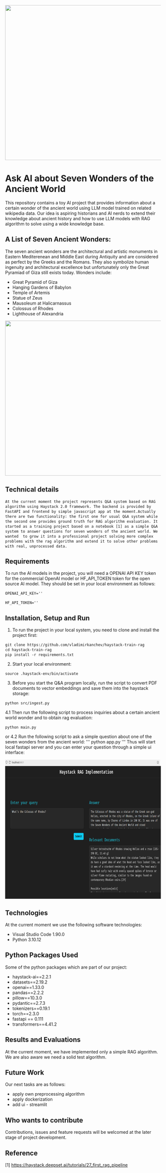 <div align="center">
  <img src="/_media/seven_wonders.png" width="800" height="500">
</div>

# Ask AI about Seven Wonders of the Ancient World

This repository contains a toy AI project that provides information about a certain wonder of the ancient world using LLM model trained on related wikipedia data. Our idea is aspiring historians and AI nerds to extend their knowledge about ancient history and how to use LLM models with RAG algorithm to solve using a wide knowledge base.

## A List of Seven Ancient Wonders:
The seven ancient wonders are the architectural and artistic monuments in Eastern Mediterenean and Middle East during Antiquity and are considered as perfect by the Greeks and the Romans. They also symbolize human ingenuity and architectural excellence but unfortunately only the Great Pyramiad of Giza still exists today. 
Wonders include:

- Great Pyramid of Giza
- Hanging Gardens of Babylon
- Temple of Artemis
- Statue of Zeus
- Mausoleum at Halicarnassus
- Colossus of Rhodes
- Lighthouse of Alexandria 


<div align="center">
  <img src="/_media/seven_wonders_map.png" width="800" height="500">
</div>

## Technical details 
    At the current moment the project represents Q&A system based on RAG algorithm using Haystack 2.0 framework. The backend is provided by FastAPI and frontend by simple javascript app at the moment.Actually there are two functionality: the first one for usual Q&A system while the second one provides ground truth for RAG algorithm evaluation. It started as a training project based on a notebook [1] as a simple Q&A system to answer questions for seven wonders of the ancient world. We wanted  to grow it into a professional project solving more complex problems with the rag algorithm and extend it to solve other problems with real, unprocessed data.

## Requirements

To run the AI models in the project, you will need a OPENAI API KEY token for the commercial OpenAI model or HF_API_TOKEN token for the open source AI model. They should be set in your local environment as follows:
```
OPENAI_API_KEY=''
```
```
HF_API_TOKEN=''
```

## Installation, Setup and Run

1. To run the project in your local system, you need to clone and install the project first:
```
git clone https://github.com/vladimirkanchev/haystack-train-rag
cd haystack-train-rag
pip install -r requirements.txt
```
2. Start your local environment:
```
source .haystack-env/bin/activate 
```
3. Before you start the Q&A program locally, run the script to convert PDF documents to vector embeddings and save them into the haystack storage:
```
python src/ingest.py
```
4.1 Then run the following script to process inquiries about a certain ancient world wonder and to obtain rag evaluation:
```
python main.py
```
or 
4.2 Run the following script to ask a simple question about one of the seven wonders from the ancient world:
'''
python app.py
'''
Thus will start local fastapi server and you can enter your question through a simple ui interface:

<div align="center">
  <img src="/_media/ui_fastapi_rag.jpg" width="700" height="450">
</div>

## Technologies

At the current moment we use the following software technologies:
    
- Visual Studio Code 1.90.0
- Python 3.10.12

    
## Python Packages Used
    
Some of the python packages which are part of our project:

- haystack-ai==2.2.1
- datasets==2.19.2
- openai==1.33.0
- pandas==2.2.2
- pillow==10.3.0
- pydantic==2.7.3
- tokenizers==0.19.1
- torch==2.3.0
- fastapi == 0.111
- transformers==4.41.2


## Results and Evaluations

At the current moment, we have implemented only a simple RAG algorithm. We are also aware we need a solid test algorithm.


## Future Work

Our next tasks are as follows:
   
- apply own preprocessing algorithm
- apply dockerization
- add ui - streamlit


## Who wants to contribute

Contributions, issues and feature requests will be welcomed at the later stage of project development. 


## Reference
[1] https://haystack.deepset.ai/tutorials/27_first_rag_pipeline